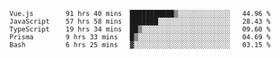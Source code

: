<!--START_SECTION:waka-->

```text
Vue.js        91 hrs 40 mins  ███████████▒░░░░░░░░░░░░░   44.96 %
JavaScript    57 hrs 58 mins  ███████░░░░░░░░░░░░░░░░░░   28.43 %
TypeScript    19 hrs 34 mins  ██▒░░░░░░░░░░░░░░░░░░░░░░   09.60 %
Prisma        9 hrs 33 mins   █▒░░░░░░░░░░░░░░░░░░░░░░░   04.69 %
Bash          6 hrs 25 mins   ▓░░░░░░░░░░░░░░░░░░░░░░░░   03.15 %
```

<!--END_SECTION:waka-->
